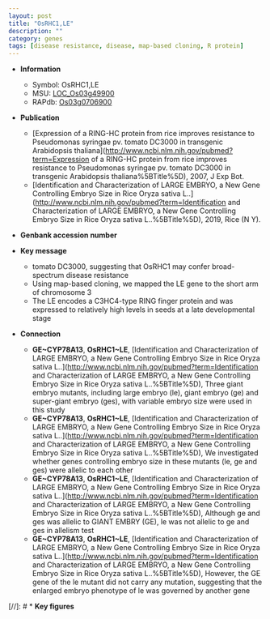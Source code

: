 ```yaml
---
layout: post
title: "OsRHC1,LE"
description: ""
category: genes
tags: [disease resistance, disease, map-based cloning, R protein]
---
```


* **Information**  
    + Symbol: OsRHC1,LE  
    + MSU: [LOC_Os03g49900](http://rice.uga.edu/cgi-bin/ORF_infopage.cgi?orf=LOC_Os03g49900)  
    + RAPdb: [Os03g0706900](http://rapdb.dna.affrc.go.jp/viewer/gbrowse_details/irgsp1?name=Os03g0706900)  

* **Publication**  
    + [Expression of a RING-HC protein from rice improves resistance to Pseudomonas syringae pv. tomato DC3000 in transgenic Arabidopsis thaliana](http://www.ncbi.nlm.nih.gov/pubmed?term=Expression of a RING-HC protein from rice improves resistance to Pseudomonas syringae pv. tomato DC3000 in transgenic Arabidopsis thaliana%5BTitle%5D), 2007, J Exp Bot.
    + [Identification and Characterization of LARGE EMBRYO, a New Gene Controlling Embryo Size in Rice Oryza sativa L..](http://www.ncbi.nlm.nih.gov/pubmed?term=Identification and Characterization of LARGE EMBRYO, a New Gene Controlling Embryo Size in Rice Oryza sativa L..%5BTitle%5D), 2019, Rice (N Y).

* **Genbank accession number**  

* **Key message**  
    + tomato DC3000, suggesting that OsRHC1 may confer broad-spectrum disease resistance
    + Using map-based cloning, we mapped the LE gene to the short arm of chromosome 3
    + The LE encodes a C3HC4-type RING finger protein and was expressed to relatively high levels in seeds at a late developmental stage

* **Connection**  
    + __GE~CYP78A13__, __OsRHC1~LE__, [Identification and Characterization of LARGE EMBRYO, a New Gene Controlling Embryo Size in Rice Oryza sativa L..](http://www.ncbi.nlm.nih.gov/pubmed?term=Identification and Characterization of LARGE EMBRYO, a New Gene Controlling Embryo Size in Rice Oryza sativa L..%5BTitle%5D), Three giant embryo mutants, including large embryo (le), giant embryo (ge) and super-giant embryo (ges), with variable embryo size were used in this study
    + __GE~CYP78A13__, __OsRHC1~LE__, [Identification and Characterization of LARGE EMBRYO, a New Gene Controlling Embryo Size in Rice Oryza sativa L..](http://www.ncbi.nlm.nih.gov/pubmed?term=Identification and Characterization of LARGE EMBRYO, a New Gene Controlling Embryo Size in Rice Oryza sativa L..%5BTitle%5D),  We investigated whether genes controlling embryo size in these mutants (le, ge and ges) were allelic to each other
    + __GE~CYP78A13__, __OsRHC1~LE__, [Identification and Characterization of LARGE EMBRYO, a New Gene Controlling Embryo Size in Rice Oryza sativa L..](http://www.ncbi.nlm.nih.gov/pubmed?term=Identification and Characterization of LARGE EMBRYO, a New Gene Controlling Embryo Size in Rice Oryza sativa L..%5BTitle%5D),  Although ge and ges was allelic to GIANT EMBRY (GE), le was not allelic to ge and ges in allelism test
    + __GE~CYP78A13__, __OsRHC1~LE__, [Identification and Characterization of LARGE EMBRYO, a New Gene Controlling Embryo Size in Rice Oryza sativa L..](http://www.ncbi.nlm.nih.gov/pubmed?term=Identification and Characterization of LARGE EMBRYO, a New Gene Controlling Embryo Size in Rice Oryza sativa L..%5BTitle%5D),  However, the GE gene of the le mutant did not carry any mutation, suggesting that the enlarged embryo phenotype of le was governed by another gene

[//]: # * **Key figures**  


